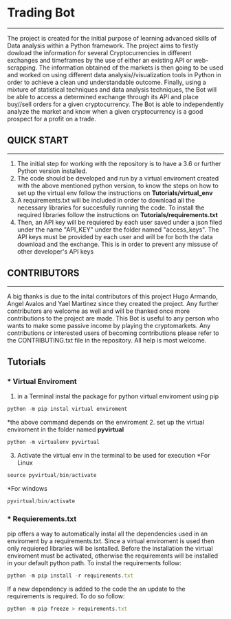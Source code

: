 # Trading Bot
----
The project is created for the initial purpose of learning advanced skills of Data analysis within a Python framework. The project aims to firstly dowload the information for several Cryptocurrencies in different exchanges and timeframes by the use of either an existing API or web-scrapping. The information obtained of the markets is then going to be used and worked on using different data analysis//visualization tools in Python in order to achieve a clean und understandable outcome. Finally, using a mixture of statistical techniques and data analysis techniques, the Bot will be able to access a determined exchange through its API and place buy//sell orders for a given cryptocurrency. The Bot is able to independently analyze the market and know when a given cryptocurrency is a good prospect for a profit on a trade.

## QUICK START
---
1. The initial step for working with the repository is to have a 3.6 or further Python version installed.
2. The code should be developed and run by a virtual enviroment created with the above mentioned python version, to know the steps on how to set up the virtual env follow the instructions on **Tutorials/virtual_env**
2. A requirements.txt will be included in order to download all the necessary libraries for succesfully running the code. To install the required libraries follow the instructions on **Tutorials/requirements.txt**
3. Then, an API key will be requiered by each user saved under a json filed under the name "API_KEY" under the folder named "access_keys". The API keys must be provided by each user and will be for both the data download and the exchange. This is in order to prevent any missuse of other developer's API keys

## CONTRIBUTORS
---
A big thanks is due to the inital contributors of this project Hugo Armando, Angel Avalos and Yael Martinez since they created the project. Any further contributors are welcome as well and will be thanked once more contributions to the project are made. This Bot is useful to any person who wants to make some passive income by playing the cryptomarkets. Any contributions or interested users of becoming contributions please refer to the CONTRIBUTING.txt file in the repository. All help is most welcome.

## Tutorials

### * Virtual Enviroment

1. in a Terminal instal the package for python virtual enviroment using pip
```js
python -m pip instal virtual enviroment
```
*the above command depends on the enviroment
2. set up the virtual enviroment in the folder named **pyvirtual**
```js
python -m virtualenv pyvirtual
```
3. Activate the virtual env in the terminal to be used for execution
*For Linux
```js
source pyvirtual/bin/activate
```
*For windows
```js
pyvirtual/bin/activate
```

### * Requierements.txt
pip offers a way to automatically instal all the dependencies used in an enviroment by a requirements.txt.
Since a virtual enviroment is used then only requiered libraries will be isntalled. Before the installation the virtual enviroment must be activated, otherwise the requirements will be installed in your default python path.
To instal the requirements follow:
```js
python -m pip install -r requirements.txt
```

If a new dependency is added to the code the an update to the requirements is required. To do so follow:
```js
python -m pip freeze > requirements.txt
```